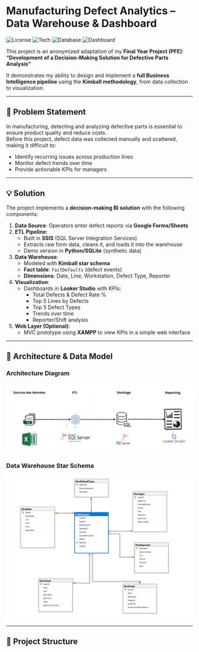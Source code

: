 # Manufacturing Defect Analytics – Data Warehouse & Dashboard

![License](https://img.shields.io/badge/License-MIT-green)
![Tech](https://img.shields.io/badge/ETL-SSIS%20%7C%20Python-blue)
![Database](https://img.shields.io/badge/Database-SQL%20Server%20%7C%20SQLite-orange)
![Dashboard](https://img.shields.io/badge/BI-Looker%20Studio-purple)

This project is an anonymized adaptation of my **Final Year Project (PFE)**:  
**“Development of a Decision-Making Solution for Defective Parts Analysis”**  

It demonstrates my ability to design and implement a **full Business Intelligence pipeline** using the **Kimball methodology**, from data collection to visualization.

---

## 🚀 Problem Statement
In manufacturing, detecting and analyzing defective parts is essential to ensure product quality and reduce costs.  
Before this project, defect data was collected manually and scattered, making it difficult to:

- Identify recurring issues across production lines  
- Monitor defect trends over time  
- Provide actionable KPIs for managers  

---

## 💡 Solution
The project implements a **decision-making BI solution** with the following components:

1. **Data Source**: Operators enter defect reports via **Google Forms/Sheets**  
2. **ETL Pipeline**:  
   - Built in **SSIS** (SQL Server Integration Services)  
   - Extracts raw form data, cleans it, and loads it into the warehouse  
   - Demo version in **Python/SQLite** (synthetic data)  
3. **Data Warehouse**:  
   - Modeled with **Kimball star schema**  
   - **Fact table**: `FaitDefaults` (defect events)  
   - **Dimensions**: Date, Line, Workstation, Defect Type, Reporter  
4. **Visualization**:  
   - Dashboards in **Looker Studio** with KPIs:  
     - Total Defects & Defect Rate %  
     - Top 5 Lines by Defects  
     - Top 5 Defect Types  
     - Trends over time  
     - Reporter/Shift analysis  
5. **Web Layer (Optional)**:  
   - MVC prototype using **XAMPP** to view KPIs in a simple web interface  

---

## 🧭 Architecture & Data Model

### Architecture Diagram
![Architecture Diagram](Images/Diagram.png)

### Data Warehouse Star Schema
![Star Schema Diagram](Images/Model.png)

---

## 📂 Project Structure
